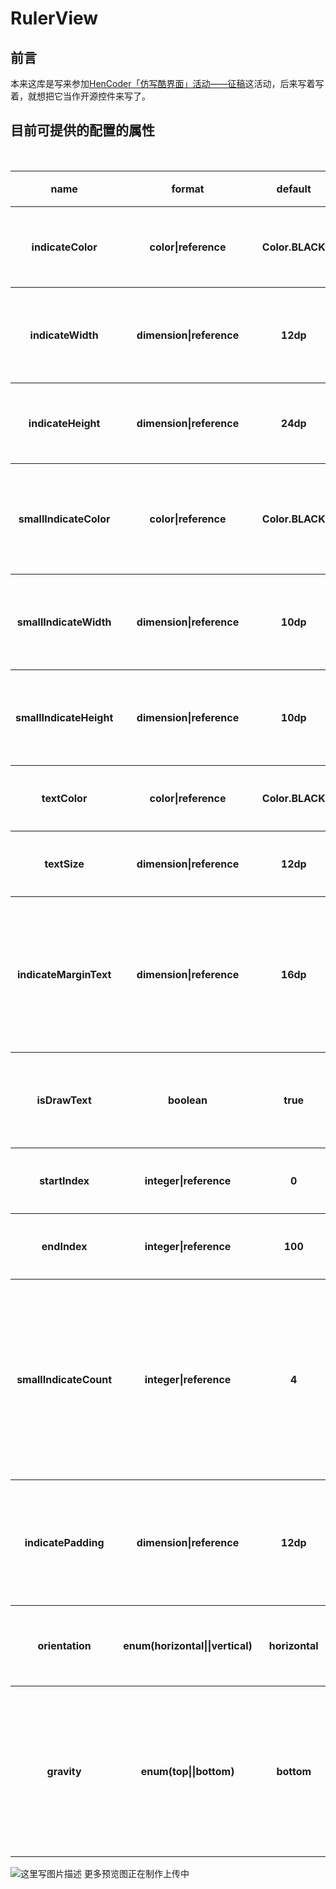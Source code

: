 # RulerView
## 前言
本来这库是写来参加[HenCoder「仿写酷界面」活动——征稿](http://hencoder.com/activity-mock-1/)这活动，后来写着写着，就想把它当作开源控件来写了。

## 目前可提供的配置的属性
<table>
        <tr>
            <th>name</th>
            <th>format</th>
            <th>default</th>
            <th>备注</th>
        </tr>
        <tr>
            <th>indicateColor</th>
            <th>color|reference</th>
            <th>Color.BLACK</th>
            <th>指示器颜色</th>
        </tr>
        <tr>
            <th>indicateWidth</th>
            <th>dimension|reference</th>
            <th>12dp</th>
            <th>指示器的宽度</th>
        </tr>
        <tr>
             <th>indicateHeight</th>
            <th>dimension|reference</th>
            <th>24dp</th>
            <th>指示器高度</th>
        </tr>
    <tr>
             <th>smallIndicateColor</th>
            <th>color|reference</th>
            <th>Color.BLACK</th>
            <th>小指示器的颜色</th>
        </tr>
      <tr>
             <th>smallIndicateWidth</th>
            <th>dimension|reference</th>
            <th>10dp</th>
            <th>小指示器宽度</th>
        </tr>
      <tr>
             <th>smallIndicateHeight</th>
            <th>dimension|reference</th>
            <th>10dp</th>
            <th>小指示器高度</th>
        </tr>
      <tr>
             <th>textColor</th>
            <th>color|reference</th>
            <th>Color.BLACK</th>
            <th>字体颜色</th>
        </tr>
      <tr>
             <th>textSize</th>
            <th>dimension|reference</th>
            <th>12dp</th>
            <th>字体大小</th>
        </tr>
    <tr>
             <th>indicateMarginText</th>
            <th>dimension|reference</th>
            <th>16dp</th>
            <th>指示器距离文字的距离</th>
        </tr>
    <tr>
             <th>isDrawText</th>
            <th>boolean</th>
            <th>true</th>
            <th>是否绘制文字</th>
        </tr>
    <tr>
             <th>startIndex</th>
            <th>integer|reference</th>
            <th>0</th>
            <th>开始下标</th>
        </tr>
      <tr>
             <th>endIndex</th>
            <th>integer|reference</th>
            <th>100</th>
            <th>结束下标</th>
        </tr>
      <tr>
             <th>smallIndicateCount</th>
            <th>integer|reference</th>
            <th>4</th>
            <th>大指示器之间间隔多少个小的</th>
        </tr>
      <tr>
             <th>indicatePadding</th>
            <th>dimension|reference</th>
            <th>12dp</th>
            <th>指示器之间的距离</th>
        </tr>
      <tr>
             <th>orientation</th>
            <th>enum(horizontal||vertical)</th>
            <th>horizontal</th>
            <th>尺子的方向</th>
        </tr>
    <tr>
             <th>gravity</th>
            <th>enum(top||bottom)</th>
            <th>bottom</th>
            <th>文字位置相对尺子的位置</th>
        </tr>
    </table>



![这里写图片描述](http://img.blog.csdn.net/20171019231451353?watermark/2/text/aHR0cDovL2Jsb2cuY3Nkbi5uZXQvdTAxMzY1ODM3NA==/font/5a6L5L2T/fontsize/400/fill/I0JBQkFCMA==/dissolve/70/gravity/SouthEast)
更多预览图正在制作上传中

